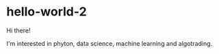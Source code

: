 # hello-world-2

Hi there!

I'm interested in phyton, data science, machine learning and algotrading.
